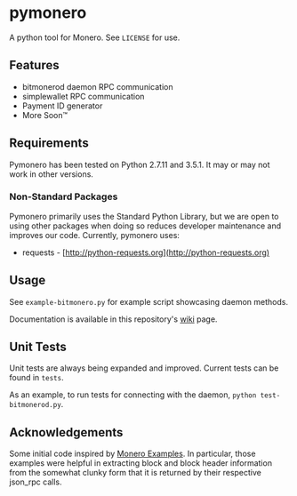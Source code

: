 # pymonero

A python tool for Monero. See `LICENSE` for use.

## Features

* bitmonerod daemon RPC communication
* simplewallet RPC communication
* Payment ID generator
* More Soon&trade;

## Requirements

Pymonero has been tested on Python 2.7.11 and 3.5.1. It may or may not work in other versions.

### Non-Standard Packages

Pymonero primarily uses the Standard Python Library, but we are open to using other packages
when doing so reduces developer maintenance and improves our code. Currently, pymonero uses:

* requests - [http://python-requests.org](http://python-requests.org)

## Usage

See `example-bitmonero.py` for example script showcasing daemon methods.

Documentation is available in this repository's [wiki](https://github.com/Monero-Monitor/pymonero/wiki) page.

## Unit Tests

Unit tests are always being expanded and improved. Current tests can be found in `tests`.

As an example, to run tests for connecting with the daemon, `python test-bitmonerod.py`.

## Acknowledgements

Some initial code inspired by [Monero Examples](https://moneroexamples.github.io/python-json-rpc/).
In particular, those examples were helpful in extracting block and block header information from
the somewhat clunky form that it is returned by their respective json_rpc calls.
